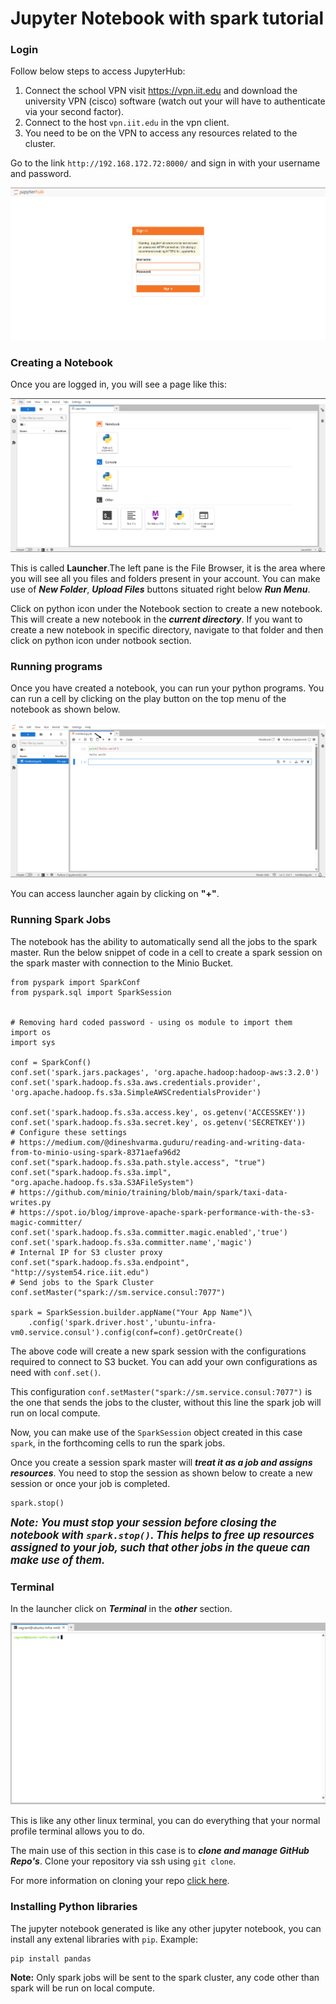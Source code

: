 # Jupyter Notebook with spark tutorial

### Login
Follow below steps to access JupyterHub:
1. Connect the school VPN visit https://vpn.iit.edu and download the university VPN (cisco) software (watch out your will have to authenticate via your second factor).
2. Connect to the host `vpn.iit.edu` in the vpn client.
3. You need to be on the VPN to access any resources related to the cluster.

Go to the link `http://192.168.172.72:8000/` and sign in  with your username and password.

!['login page'](./images/login-image.png)

### Creating a Notebook
Once you are logged in, you will see a page like this:

!['jupyter-lab'](./images/jupyter-lab.png)

This is called **Launcher**.The left pane is the File Browser, it is the area where you will see all you files and folders present in your account. You can make use of ***New Folder***, ***Upload Files*** buttons situated right below ***Run Menu***.

Click on python icon under the Notebook section to create a new notebook. This will create a new notebook in the ***current directory***. If you want to create a new notebook in specific directory, navigate to that folder and then click on python icon under notbook section.

### Running programs

Once you have created a notebook, you can run your python programs. You can run a cell by clicking on the play button on the top menu of the notebook as shown below.

!['hello-world'](./images/hello-world.png)

You can access launcher again by clicking on **"+"**.

### Running Spark Jobs

The notebook has the ability to automatically send all the jobs to the spark master. Run the below snippet of code in a cell to create a spark session on the spark master with connection to the Minio Bucket.

```
from pyspark import SparkConf
from pyspark.sql import SparkSession


# Removing hard coded password - using os module to import them
import os
import sys

conf = SparkConf()
conf.set('spark.jars.packages', 'org.apache.hadoop:hadoop-aws:3.2.0')
conf.set('spark.hadoop.fs.s3a.aws.credentials.provider', 'org.apache.hadoop.fs.s3a.SimpleAWSCredentialsProvider')

conf.set('spark.hadoop.fs.s3a.access.key', os.getenv('ACCESSKEY'))
conf.set('spark.hadoop.fs.s3a.secret.key', os.getenv('SECRETKEY'))
# Configure these settings
# https://medium.com/@dineshvarma.guduru/reading-and-writing-data-from-to-minio-using-spark-8371aefa96d2
conf.set("spark.hadoop.fs.s3a.path.style.access", "true")
conf.set("spark.hadoop.fs.s3a.impl", "org.apache.hadoop.fs.s3a.S3AFileSystem")
# https://github.com/minio/training/blob/main/spark/taxi-data-writes.py
# https://spot.io/blog/improve-apache-spark-performance-with-the-s3-magic-committer/
conf.set('spark.hadoop.fs.s3a.committer.magic.enabled','true')
conf.set('spark.hadoop.fs.s3a.committer.name','magic')
# Internal IP for S3 cluster proxy
conf.set("spark.hadoop.fs.s3a.endpoint", "http://system54.rice.iit.edu")
# Send jobs to the Spark Cluster
conf.setMaster("spark://sm.service.consul:7077")

spark = SparkSession.builder.appName("Your App Name")\
    .config('spark.driver.host','ubuntu-infra-vm0.service.consul').config(conf=conf).getOrCreate()
```
The above code will create a new spark session with the configurations required to connect to S3 bucket. You can add your own configurations as need with `conf.set()`.

This configuration `conf.setMaster("spark://sm.service.consul:7077")` is the one that sends the jobs to the cluster, without this line the spark job will run on local compute.

Now, you can make use of the `SparkSession` object created in this case `spark`, in the forthcoming cells to run the spark jobs.

Once you create a session spark master will ***treat it as a job and assigns resources***. You need to stop the session as shown below to create a new session or once your job is completed.

```
spark.stop()
```
<span style="font-size:1.2em">***Note: You must stop your session before closing the notebook with `spark.stop()`. This helps to free up resources assigned to your job, such that other jobs in the queue can make use of them.*** </span>

### Terminal

In the launcher click on ***Terminal*** in the ***other*** section.

![Terminal](/images/terminal.png)

This is like any other linux terminal, you can do everything that your normal profile terminal allows you to do.

The main use of this section in this case is to ***clone and manage GitHub Repo's***. Clone your repository via ssh using `git clone`.

For more information on cloning your repo [click here](https://github.com/illinoistech-itm/jhajek/tree/master/itmd-521/git-tutorial).

### Installing Python libraries

The jupyter notebook generated is like any other jupyter notebook, you can install any extenal libraries with `pip`. Example:

```
pip install pandas
```
**Note:** Only spark jobs will be sent to the spark cluster, any code other than spark will be run on local compute.